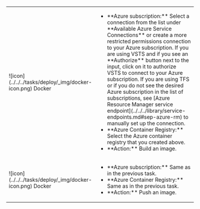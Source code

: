 <table><tr>
<td>![icon](../../../tasks/deploy/_img/docker-icon.png) Docker
</td>
<td><ul>
<li>**Azure subscription:** Select a connection from the list under **Available Azure Service Connections** or create a more restricted permissions connection to your Azure subscription. 
If you are using VSTS and if you see an **Authorize** button next to the input, click on it to authorize VSTS to connect to your Azure subscription.
If you are using TFS or if you do not see the desired Azure subscription in the list of subscriptions, see [Azure Resource Manager service endpoint](../../../library/service-endpoints.md#sep-azure-rm) to manually set up the connection.
</li>
<li>**Azure Container Registry:** Select the Azure container registry that you created above.
</li>
<li>**Action:** Build an image.
</li>
</ul></td>
</tr>
<tr>
<td>![icon](../../../tasks/deploy/_img/docker-icon.png) Docker
</td>
</td>
<td><ul>
<li>**Azure subscription:** Same as in the previous task.
</li>
<li>**Azure Container Registry:** Same as in the previous task.
</li>
<li>**Action:** Push an image.
</li>
</ul></td>
</tr></table>